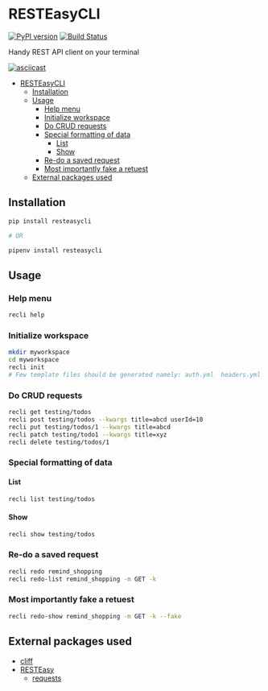 # RESTEasyCLI

[![PyPI version](https://img.shields.io/pypi/v/RESTEasyCLI.svg)](https://pypi.org/project/RESTEasyCLI)
[![Build Status](https://travis-ci.org/rapidstack/RESTEasyCLI.svg?branch=master)](https://travis-ci.org/rapidstack/RESTEasyCLI)

Handy REST API client on your terminal

[![asciicast](https://asciinema.org/a/219065.svg)](https://asciinema.org/a/219065)

- [RESTEasyCLI](#resteasycli)
  - [Installation](#installation)
  - [Usage](#usage)
    - [Help menu](#help-menu)
    - [Initialize workspace](#initialize-workspace)
    - [Do CRUD requests](#do-crud-requests)
    - [Special formatting of data](#special-formatting-of-data)
      - [List](#list)
      - [Show](#show)
    - [Re-do a saved request](#re-do-a-saved-request)
    - [Most importantly fake a retuest](#most-importantly-fake-a-retuest)
  - [External packages used](#external-packages-used)

## Installation

```bash
pip install resteasycli

# OR

pipenv install resteasycli
```

## Usage

### Help menu
```bash
recli help
```

### Initialize workspace
```bash
mkdir myworkspace
cd myworkspace
recli init
# Few template files should be generated namely: auth.yml  headers.yml  saved.yml  sites.yml
```

### Do CRUD requests

```bash
recli get testing/todos
recli post testing/todos --kwargs title=abcd userId=10
recli put testing/todos/1 --kwargs title=abcd
recli patch testing/todo1 --kwargs title=xyz
recli delete testing/todos/1
```

### Special formatting of data

#### List

```bash
recli list testing/todos
```

#### Show

```bash
recli show testing/todos
```

### Re-do a saved request

```bash
recli redo remind_shopping
recli redo-list remind_shopping -m GET -k
```

### Most importantly fake a retuest

```bash
recli redo-show remind_shopping -m GET -k --fake
```

## External packages used

- [cliff](https://github.com/openstack/cliff)
- [RESTEasy](https://github.com/rapidstack/RESTEasy)
  - [requests](https://github.com/requests/requests)
